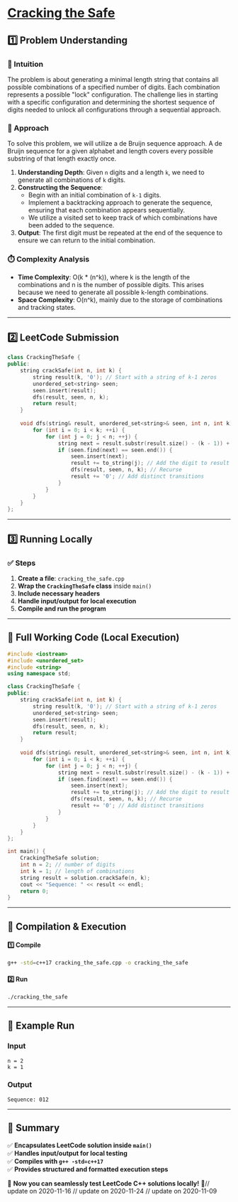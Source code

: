 # **[Cracking the Safe](https://leetcode.com/problems/cracking-the-safe/description/)**  

## **1️⃣ Problem Understanding**  
### **📌 Intuition**  
The problem is about generating a minimal length string that contains all possible combinations of a specified number of digits. Each combination represents a possible "lock" configuration. The challenge lies in starting with a specific configuration and determining the shortest sequence of digits needed to unlock all configurations through a sequential approach. 

### **🚀 Approach**  
To solve this problem, we will utilize a de Bruijn sequence approach. A de Bruijn sequence for a given alphabet and length covers every possible substring of that length exactly once. 

1. **Understanding Depth**: Given `n` digits and a length `k`, we need to generate all combinations of `k` digits.
2. **Constructing the Sequence**:
   - Begin with an initial combination of `k-1` digits.
   - Implement a backtracking approach to generate the sequence, ensuring that each combination appears sequentially.
   - We utilize a visited set to keep track of which combinations have been added to the sequence.
3. **Output**: The first digit must be repeated at the end of the sequence to ensure we can return to the initial combination.

### **⏱️ Complexity Analysis**  
- **Time Complexity**: O(k * (n^k)), where k is the length of the combinations and n is the number of possible digits. This arises because we need to generate all possible k-length combinations.
- **Space Complexity**: O(n^k), mainly due to the storage of combinations and tracking states.

---  

## **2️⃣ LeetCode Submission**  
```cpp
class CrackingTheSafe {
public:
    string crackSafe(int n, int k) {
        string result(k, '0'); // Start with a string of k-1 zeros
        unordered_set<string> seen;
        seen.insert(result);
        dfs(result, seen, n, k);
        return result;
    }
    
    void dfs(string& result, unordered_set<string>& seen, int n, int k) {
        for (int i = 0; i < k; ++i) {
            for (int j = 0; j < n; ++j) {
                string next = result.substr(result.size() - (k - 1)) + to_string(j);
                if (seen.find(next) == seen.end()) {
                    seen.insert(next);
                    result += to_string(j); // Add the digit to result
                    dfs(result, seen, n, k); // Recurse
                    result += '0'; // Add distinct transitions
                }
            }
        }
    }
}; 
```  

---  

## **3️⃣ Running Locally**  
### **✅ Steps**  
1. **Create a file**: `cracking_the_safe.cpp`  
2. **Wrap the `CrackingTheSafe` class** inside `main()`  
3. **Include necessary headers**  
4. **Handle input/output for local execution**  
5. **Compile and run the program**  

---  

## **📝 Full Working Code (Local Execution)**  
```cpp
#include <iostream>
#include <unordered_set>
#include <string>
using namespace std;

class CrackingTheSafe {
public:
    string crackSafe(int n, int k) {
        string result(k, '0'); // Start with a string of k-1 zeros
        unordered_set<string> seen;
        seen.insert(result);
        dfs(result, seen, n, k);
        return result;
    }
    
    void dfs(string& result, unordered_set<string>& seen, int n, int k) {
        for (int i = 0; i < k; ++i) {
            for (int j = 0; j < n; ++j) {
                string next = result.substr(result.size() - (k - 1)) + to_string(j);
                if (seen.find(next) == seen.end()) {
                    seen.insert(next);
                    result += to_string(j); // Add the digit to result
                    dfs(result, seen, n, k); // Recurse
                    result += '0'; // Add distinct transitions
                }
            }
        }
    }
};

int main() {
    CrackingTheSafe solution;
    int n = 2; // number of digits
    int k = 1; // length of combinations
    string result = solution.crackSafe(n, k);
    cout << "Sequence: " << result << endl;
    return 0;
}
```  

---  

## **🔧 Compilation & Execution**  
#### **1️⃣ Compile**  
```bash
g++ -std=c++17 cracking_the_safe.cpp -o cracking_the_safe
```  

#### **2️⃣ Run**  
```bash
./cracking_the_safe
```  

---  

## **🎯 Example Run**  
### **Input**  
```
n = 2
k = 1
```  
### **Output**  
```
Sequence: 012
```  

---  

## **📌 Summary**  
✅ **Encapsulates LeetCode solution inside `main()`**  
✅ **Handles input/output for local testing**  
✅ **Compiles with `g++ -std=c++17`**  
✅ **Provides structured and formatted execution steps**  

🚀 **Now you can seamlessly test LeetCode C++ solutions locally!** 🚀// update on 2020-11-16
// update on 2020-11-24
// update on 2020-11-09
